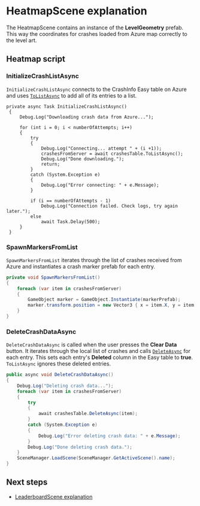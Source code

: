 # HeatmapScene explanation

The HeatmapScene contains an instance of the **LevelGeometry** prefab. This way the coordinates for crashes loaded from Azure map correctly to the level art.

## Heatmap script

### InitializeCrashListAsync
`InitializeCrashListAsync` connects to the CrashInfo Easy table on Azure and uses <a href="https://msdn.microsoft.com/en-us/library/azure/jj554274(v=azure.10).aspx">`ToListAsync`</a> to add all of its entries to a list.

```
private async Task InitializeCrashListAsync()
 {
     Debug.Log("Downloading crash data from Azure...");

     for (int i = 0; i < numberOfAttempts; i++)
     {
         try
         {
             Debug.Log("Connecting... attempt " + (i +1));
             crashesFromServer = await crashesTable.ToListAsync();
             Debug.Log("Done downloading.");
             return;
         }
         catch (System.Exception e)
         {
             Debug.Log("Error connecting: " + e.Message);
         }

         if (i == numberOfAttempts - 1)
             Debug.Log("Connection failed. Check logs, try again later.");
         else
             await Task.Delay(500);
     }
 }
```

### SpawnMarkersFromList
`SpawnMarkersFromList` iterates through the list of crashes received from Azure and instantiates a crash marker prefab for each entry.

```csharp
private void SpawnMarkersFromList()
{
    foreach (var item in crashesFromServer)
    {
        GameObject marker = GameObject.Instantiate(markerPrefab);
        marker.transform.position = new Vector3 { x = item.X, y = item.Y, z = item.Z };
    }
}
```

### DeleteCrashDataAsync

`DeleteCrashDataAsync` is called when the user presses the **Clear Data** button. It iterates through the local list of crashes and calls <a href="https://msdn.microsoft.com/en-us/library/azure/jj554258(v=azure.10).aspx">`DeleteAsync`</a> for each entry. This sets each entry's **Deleted** column in the Easy table to **true**. `ToListAsync` ignores these deleted entries.

```csharp
public async void DeleteCrashDataAsync()
{
    Debug.Log("Deleting crash data...");
    foreach (var item in crashesFromServer)
    {
        try
        {
            await crashesTable.DeleteAsync(item);
        }
        catch (System.Exception e)
        {
            Debug.Log("Error deleting crash data: " + e.Message);
        }
        Debug.Log("Done deleting crash data.");
    }
    SceneManager.LoadScene(SceneManager.GetActiveScene().name);
}
```

## Next steps

* [LeaderboardScene explanation](LeaderboardScene%20explanation.md)
